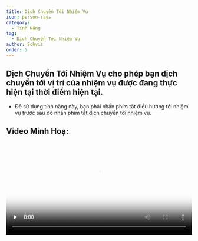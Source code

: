 ```yaml
---
title: Dịch Chuyển Tới Nhiệm Vụ
icon: person-rays
category:
  - Tính Năng
tag:
  - Dịch Chuyển Tới Nhiệm Vụ
author: Schvis
order: 5
---
```


## Dịch Chuyển Tới Nhiệm Vụ cho phép bạn dịch chuyển tới vị trí của nhiệm vụ được đang thực hiện tại thời điểm hiện tại.
- Để sử dụng tính năng này, bạn phải nhấn phím tắt điều hướng tới nhiệm vụ trước sau đó nhấn phím tắt dịch chuyển tới nhiệm vụ.

## Video Minh Hoạ:

<video controls preload="none" width="100%" poster="https://nextcloud.atruicardona.xyz/s/bHDsLK6ktT7sqn7/preview"><source src="https://nextcloud.atruicardona.xyz/s/bHDsLK6ktT7sqn7/download" type="video/mp4"></video>

